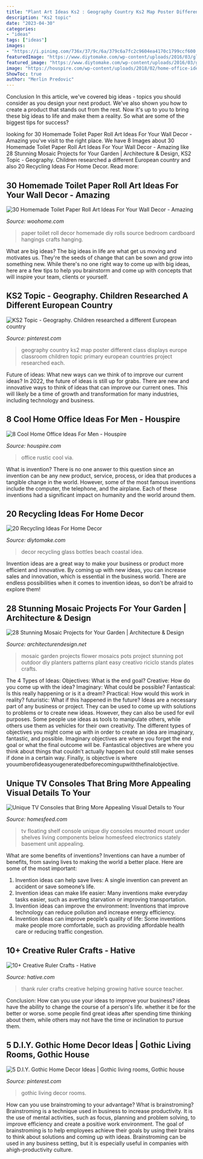 ```yaml
---
title: "Plant Art Ideas Ks2 : Geography Country Ks2 Map Poster Different Class Displays Europe Classroom Children Topic Primary European Countries Project Researched Each"
description: "Ks2 topic"
date: "2023-04-30"
categories:
- "ideas"
tags: ["ideas"]
images:
- "https://i.pinimg.com/736x/37/9c/6a/379c6a7fc2c9604ea4170c1799ccf600.jpg"
featuredImage: "https://www.diytomake.com/wp-content/uploads/2016/03/glass-bottles-bottles-decor-ideas.jpg"
featured_image: "https://www.diytomake.com/wp-content/uploads/2016/03/glass-bottles-bottles-decor-ideas.jpg"
image: "https://houspire.com/wp-content/uploads/2018/02/home-office-ideas-men-7.jpg"
ShowToc: true
author: "Merlin Predovic"
---
```



Conclusion
In this article, we've covered big ideas - topics you should consider as you design your next product. We've also shown you how to create a product that stands out from the rest. Now it's up to you to bring these big ideas to life and make them a reality. So what are some of the biggest tips for success?

	

		
looking for 30 Homemade Toilet Paper Roll Art Ideas For Your Wall Decor - Amazing you've visit to the right place. We have 8 Images about 30 Homemade Toilet Paper Roll Art Ideas For Your Wall Decor - Amazing like 28 Stunning Mosaic Projects for Your Garden | Architecture &amp; Design, KS2 Topic - Geography. Children researched a different European country and also 20 Recycling Ideas For Home Decor. Read more:
		
    
## 30 Homemade Toilet Paper Roll Art Ideas For Your Wall Decor - Amazing

<img loading=lazy src="http://www.woohome.com/wp-content/uploads/2013/08/toilet-paper-roll-wall-art-26-2.jpg" onerror="this.onerror=null;this.src='https://tse3.mm.bing.net/th?id=OIP.jJuPbBigQMWbSkGz4OtEYwHaLG&amp;pid=15.1';" alt="30 Homemade Toilet Paper Roll Art Ideas For Your Wall Decor - Amazing">

_Source: woohome.com_

>paper toilet roll decor homemade diy rolls source bedroom cardboard hangings crafts hanging. 

	

What are big ideas?
The big ideas in life are what get us moving and motivates us. They're the seeds of change that can be sown and grow into something new. While there's no one right way to come up with big ideas, here are a few tips to help you brainstorm and come up with concepts that will inspire your team, clients or yourself.

    
## KS2 Topic - Geography. Children Researched A Different European Country

<img loading=lazy src="https://i.pinimg.com/736x/56/43/5e/56435e9a3e56b52df8024233843e99af--european-countries-the-map.jpg" onerror="this.onerror=null;this.src='https://tse1.mm.bing.net/th?id=OIP.vuXgpjceu6NrOVY96btbVwHaFm&amp;pid=15.1';" alt="KS2 Topic - Geography. Children researched a different European country">

_Source: pinterest.com_

>geography country ks2 map poster different class displays europe classroom children topic primary european countries project researched each. 

	

Future of ideas: What new ways can we think of to improve our current ideas?
In 2022, the future of ideas is still up for grabs. There are new and innovative ways to think of ideas that can improve our current ones. This will likely be a time of growth and transformation for many industries, including technology and business.

    
## 8 Cool Home Office Ideas For Men - Houspire

<img loading=lazy src="https://houspire.com/wp-content/uploads/2018/02/home-office-ideas-men-7.jpg" onerror="this.onerror=null;this.src='https://tse4.mm.bing.net/th?id=OIP.wTCGmt1Bd08K--c7DakXLAHaJ4&amp;pid=15.1';" alt="8 Cool Home Office Ideas For Men - Houspire">

_Source: houspire.com_

>office rustic cool via. 

	

What is invention?
There is no one answer to this question since an invention can be any new product, service, process, or idea that produces a tangible change in the world. However, some of the most famous inventions include the computer, the telephone, and the airplane. Each of these inventions had a significant impact on humanity and the world around them.

    
## 20 Recycling Ideas For Home Decor

<img loading=lazy src="https://www.diytomake.com/wp-content/uploads/2016/03/glass-bottles-bottles-decor-ideas.jpg" onerror="this.onerror=null;this.src='https://tse3.mm.bing.net/th?id=OIP.aeawtpj3z1kYw3stuI-fhQHaJ3&amp;pid=15.1';" alt="20 Recycling Ideas For Home Decor">

_Source: diytomake.com_

>decor recycling glass bottles beach coastal idea. 

	

Invention ideas are a great way to make your business or product more efficient and innovative. By coming up with new ideas, you can increase sales and innovation, which is essential in the business world. There are endless possibilities when it comes to invention ideas, so don't be afraid to explore them!

    
## 28 Stunning Mosaic Projects For Your Garden | Architecture &amp; Design

<img loading=lazy src="http://cdn.architecturendesign.net/wp-content/uploads/2014/09/mosaic-garden-project-26.jpg" onerror="this.onerror=null;this.src='https://tse4.mm.bing.net/th?id=OIP.RrwAhHN0J_kyM62teXiErQHaNv&amp;pid=15.1';" alt="28 Stunning Mosaic Projects for Your Garden | Architecture &amp; Design">

_Source: architecturendesign.net_

>mosaic garden projects flower mosaics pots project stunning pot outdoor diy planters patterns plant easy creativo riciclo stands plates crafts. 

	

The 4 Types of Ideas: Objectives: What is the end goal? Creative: How do you come up with the idea? Imaginary: What could be possible? Fantastical: Is this really happening or is it a dream? Practical: How would this work in reality? futuristic: What if this happened in the future?
Ideas are a necessary part of any business or project. They can be used to come up with solutions to problems or to create new ideas. However, they can also be used for evil purposes. Some people use ideas as tools to manipulate others, while others use them as vehicles for their own creativity. 
The different types of objectives you might come up with in order to create an idea are imaginary, fantastic, and possible. Imaginary objectives are where you forget the end goal or what the final outcome will be. Fantastical objectives are where you think about things that couldn’t actually happen but could still make senses if done in a certain way. Finally, is objective is where youumberofideasyougeneratedbeforecomingupwiththefinalobjective.

    
## Unique TV Consoles That Bring More Appealing Visual Details To Your

<img loading=lazy src="https://homesfeed.com/wp-content/uploads/2015/07/unique-tv-consoles-on-wall-mounted-tv-console-with-media-storage-plus-speaker-and-flat-tv-on-white-wall.jpg" onerror="this.onerror=null;this.src='https://tse3.mm.bing.net/th?id=OIP.QJfWAuyusVLgXDiE28ReDwHaKl&amp;pid=15.1';" alt="Unique TV Consoles that Bring More Appealing Visual Details to Your">

_Source: homesfeed.com_

>tv floating shelf console unique diy consoles mounted mount under shelves living components below homesfeed electronics stately basement unit appealing. 

	

What are some benefits of inventions?
Inventions can have a number of benefits, from saving lives to making the world a better place. Here are some of the most important: 
1. Invention ideas can help save lives: A single invention can prevent an accident or save someone’s life. 
2. Invention ideas can make life easier: Many inventions make everyday tasks easier, such as averting starvation or improving transportation. 
3. Invention ideas can improve the environment: Inventions that improve technology can reduce pollution and increase energy efficiency. 
4. Invention ideas can improve people’s quality of life: Some inventions make people more comfortable, such as providing affordable health care or reducing traffic congestion.

    
## 10+ Creative Ruler Crafts - Hative

<img loading=lazy src="https://hative.com/wp-content/uploads/2014/11/ruler-crafts/3-thank-you-for-helping-me-growing.jpg" onerror="this.onerror=null;this.src='https://tse3.mm.bing.net/th?id=OIP.7iB7KpekDrrpHw3-Ax2wWwHaLG&amp;pid=15.1';" alt="10+ Creative Ruler Crafts - Hative">

_Source: hative.com_

>thank ruler crafts creative helping growing hative source teacher. 

	

Conclusion: How can you use your ideas to improve your business?
ideas have the ability to change the course of a person's life. whether it be for the better or worse. some people find great ideas after spending time thinking about them, while others may not have the time or inclination to pursue them.

    
## 5 D.I.Y. Gothic Home Decor Ideas | Gothic Living Rooms, Gothic House

<img loading=lazy src="https://i.pinimg.com/736x/37/9c/6a/379c6a7fc2c9604ea4170c1799ccf600.jpg" onerror="this.onerror=null;this.src='https://tse4.mm.bing.net/th?id=OIP.W8iA0l4Qs_0HMggwPEf4pwHaLH&amp;pid=15.1';" alt="5 D.I.Y. Gothic Home Decor Ideas | Gothic living rooms, Gothic house">

_Source: pinterest.com_

>gothic living decor rooms. 

	

How can you use brainstroming to your advantage?
What is brainstroming? Brainstroming is a technique used in business to increase productivity. It is the use of mental activities, such as focus, planning and problem solving, to improve efficiency and create a positive work environment. The goal of brainstroming is to help employees achieve their goals by using their brains to think about solutions and coming up with ideas. Brainstroming can be used in any business setting, but it is especially useful in companies with ahigh-productivity culture.

